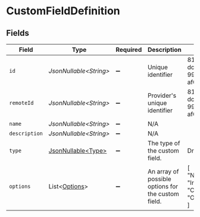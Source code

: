 # CustomFieldDefinition


## Fields

| Field                                                    | Type                                                     | Required                                                 | Description                                              | Example                                                  |
| -------------------------------------------------------- | -------------------------------------------------------- | -------------------------------------------------------- | -------------------------------------------------------- | -------------------------------------------------------- |
| `id`                                                     | *JsonNullable\<String>*                                  | :heavy_minus_sign:                                       | Unique identifier                                        | 8187e5da-dc77-475e-9949-af0f1fa4e4e3                     |
| `remoteId`                                               | *JsonNullable\<String>*                                  | :heavy_minus_sign:                                       | Provider's unique identifier                             | 8187e5da-dc77-475e-9949-af0f1fa4e4e3                     |
| `name`                                                   | *JsonNullable\<String>*                                  | :heavy_minus_sign:                                       | N/A                                                      |                                                          |
| `description`                                            | *JsonNullable\<String>*                                  | :heavy_minus_sign:                                       | N/A                                                      |                                                          |
| `type`                                                   | [JsonNullable\<Type>](../../models/components/Type.md)   | :heavy_minus_sign:                                       | The type of the custom field.                            | Dropdown                                                 |
| `options`                                                | List\<[Options](../../models/components/Options.md)>     | :heavy_minus_sign:                                       | An array of possible options for the custom field.       | [<br/>"Not Started",<br/>"In Progress",<br/>"Completed",<br/>"Overdue"<br/>] |
